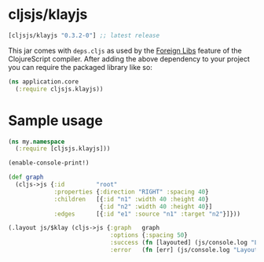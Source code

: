 # cljsjs/klayjs

[](dependency)
```clojure
[cljsjs/klayjs "0.3.2-0"] ;; latest release
```
[](/dependency)

This jar comes with `deps.cljs` as used by the [Foreign Libs][flibs] feature
of the ClojureScript compiler. After adding the above dependency to your project
you can require the packaged library like so:

```clojure
(ns application.core
  (:require cljsjs.klayjs))
```

# Sample usage

```clojure
(ns my.namespace
  (:require [cljsjs.klayjs]))

(enable-console-print!)

(def graph
  (cljs->js {:id         "root"
             :properties {:direction "RIGHT" :spacing 40}
             :children   [{:id "n1" :width 40 :height 40}
                          {:id "n2" :width 40 :height 40}]
             :edges      [{:id "e1" :source "n1" :target "n2"}]}))

(.layout js/$klay (cljs->js {:graph   graph
                             :options {:spacing 50}
                             :success (fn [layouted] (js/console.log "Layouted."))
                             :error   (fn [err] (js/console.log "Layout error: " err))}))
```

[flibs]: https://clojurescript.org/reference/packaging-foreign-deps
